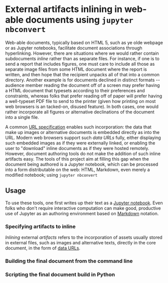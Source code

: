 # External artifacts inlining in web-able documents  using `jupyter nbconvert`

Web-able documents, typically based on HTML 5, such as ye olde webpage or as Jupyter notebooks, facilitate document associations through hyperlinking. However, there are situations where we would rather contain subdocuments *inline* rather than as separate files. For instance, if one is to send a report that includes figures, one must care to include all those as separate image files from some HTML document where the report is written, and then hope that the recipient unpacks all of that into a common directory. Another example is for documents declined in distinct formats -- audience member reading the document off of a screen may prefer having a HTML document that typesets according to their preferences and constraints, whereas folks that prefer reading off of paper will prefer having a well-typeset PDF file to send to the printer (given how printing on most web browsers is an tacked-on, disused feature). In both cases, one would rather incorporate all figures or alternative declinations of the document into a single file.

A common [URL specification](https://datatracker.ietf.org/doc/html/rfc2397) enables such incorporation: the data that make up images or alternative documents is embedded directly as into the URL. Modern web browsers support such *data URLs* fully, either displaying such embedded images as if they were externally linked, or enabling the user to "download" inline documents as if they were hosted remotely.
However, document authoring tools do not make the addition of such inline artifacts easy. The tools of this project aim at filling this gap when the document being authored is a Jupyter notebook, which can be processed into a form distributable on the web: HTML, Markdown, even merely a modified notebook; using `jupyter nbconvert`

## Usage

To use these tools, one first writes up their text as a [Jupyter notebook](https://jupyter.org/try-jupyter/lab/). Even folks who don't require interactive computation can make good, productive use of Jupyter as an authoring environment based on [Markdown](https://www.markdownguide.org/basic-syntax/) notation.

### Specifying artifacts to inline

*Inlining* external *artifacts* refers to the incorporation of assets usually stored in external files, such as images and alternative texts, directly in the core document, in the form of [data URLs](https://datatracker.ietf.org/doc/html/rfc2397). 

### Building the final document from the command line

### Scripting the final document build in Python

